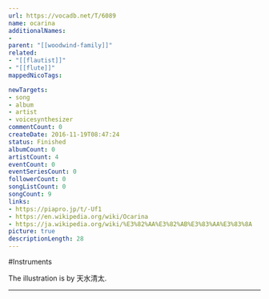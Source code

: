 ```yaml
---
url: https://vocadb.net/T/6089
name: ocarina
additionalNames: 
- 
parent: "[[woodwind-family]]"
related:
- "[[flautist]]"
- "[[flute]]"
mappedNicoTags:

newTargets:
- song
- album
- artist
- voicesynthesizer
commentCount: 0
createDate: 2016-11-19T08:47:24
status: Finished
albumCount: 0
artistCount: 4
eventCount: 0
eventSeriesCount: 0
followerCount: 0
songListCount: 0
songCount: 9
links: 
- https://piapro.jp/t/-Uf1
- https://en.wikipedia.org/wiki/Ocarina
- https://ja.wikipedia.org/wiki/%E3%82%AA%E3%82%AB%E3%83%AA%E3%83%8A
picture: true
descriptionLength: 28
---
```


#Instruments

The illustration is by 天水清太.

---

